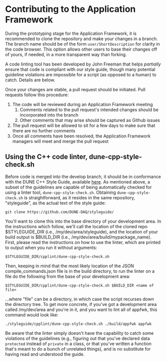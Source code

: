 # Contributing to the Application Framework

During the prototyping stage for the Application Framework, it is recommended to clone the repository and make your changes in a branch. The branch name should be of the form `user/ShortDescription` for clarity in the code browser. This option allows other users to base their changes off of yours, if needed, in a more transparent way than forking.

A code linting tool has been developed by John Freeman that helps *partially* ensure that code is compliant with our style guide, though many potential guideline violations are impossible for a script (as opposed to a human) to catch. Details are below.  

Once your changes are stable, a pull request should be initiated.
Pull requests follow this procedure:
1. The code will be reviewed during an Application Framework meeting
   1.  Comments related to the pull request's intended changes should be incorporated into the branch
   1.  Other comments that may arise should be captured as Github issues
1. The pull request will be allowed to sit for a few days to make sure that there are no further comments
1. Once all comments have been resolved, the Application Framework managers will meet and merge the pull request

## Using the C++ code linter, dune-cpp-style-check.sh

Before code is merged into the develop branch, it should be in conformance with the DUNE C++ Style Guide, available [here](https://github.com/DUNE-DAQ/styleguide/blob/develop/dune-daq-cppguide.md). As mentioned above, a subset of the guidelines are capable of being automatically checked for using a linter tool, `dune-cpp-style-check.sh`. Obtaining `dune-cpp-style-check.sh` is straightforward, as it resides in the same repository, "styleguide", as the actual text of the style guide:
```
git clone https://github.com/DUNE-DAQ/styleguide/
```
You'll want to clone this into the base directory of your development area. In the instructions which follow, we'll call the location of the cloned repo $STYLEGUIDE_DIR (i.e., /my/dev/area/styleguide), and the location of your build output is $BUILD_DIR (i.e., /my/dev/area/build/mypackage_name). First, please read the instructions on how to use the linter, which are printed to output when you run it without arguments:
```
$STYLEGUIDE_DIR/cpplint/dune-cpp-style-check.sh
```
Then, keeping in mind that the most likely location of the JSON compile_commands.json file is in the build directory, to run the linter on a file do the following from the base of your development area:
```
$STYLEGUIDE_DIR/cpplint/dune-cpp-style-check.sh $BUILD_DIR <name of file>
```
...where "file" can be a directory, in which case the script recurses down the directory tree. To get more concrete, if you've got a development area called /my/dev/area and you're in it, and you want to lint all of appfwk, this command would look like:
```
./styleguide/cpplint/dune-cpp-style-check.sh ./build/appfwk appfwk
```
Be aware that the linter simply doesn't have the capability to catch some violations of the guidelines (e.g., figuring out that you've declared data `protected` instead of `private` in a class, or that you've written a function that's meant to do a bunch of unrelated things), and is no substitute for having read and understood the guide. 